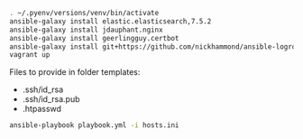 ```bash
. ~/.pyenv/versions/venv/bin/activate
ansible-galaxy install elastic.elasticsearch,7.5.2
ansible-galaxy install jdauphant.nginx
ansible-galaxy install geerlingguy.certbot
ansible-galaxy install git+https://github.com/nickhammond/ansible-logrotate
vagrant up
```

Files to provide in folder templates: 
 - .ssh/id_rsa
 - .ssh/id_rsa.pub
 - .htpasswd

```bash
ansible-playbook playbook.yml -i hosts.ini
```
